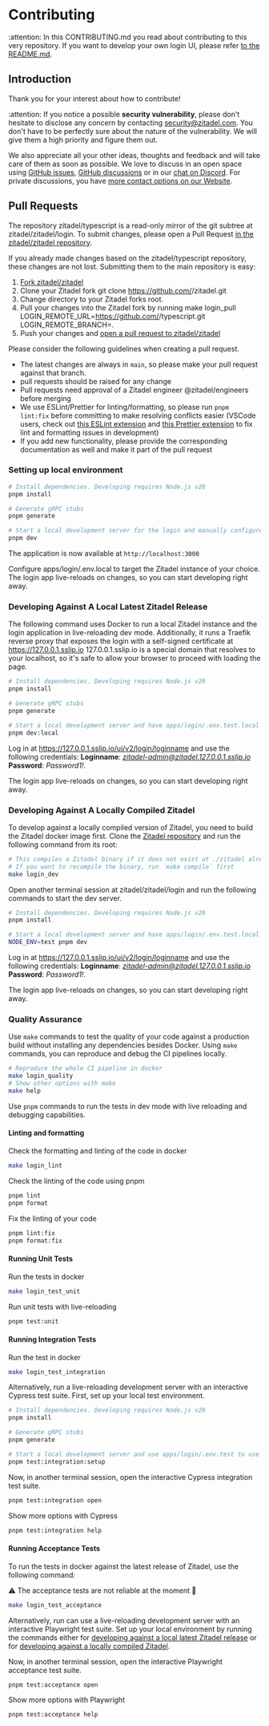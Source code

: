 # Contributing

:attention: In this CONTRIBUTING.md you read about contributing to this very repository.
If you want to develop your own login UI, please refer [to the README.md](./README.md).

## Introduction

Thank you for your interest about how to contribute!

:attention: If you notice a possible **security vulnerability**, please don't hesitate to disclose any concern by contacting [security@zitadel.com](mailto:security@zitadel.com).
You don't have to be perfectly sure about the nature of the vulnerability.
We will give them a high priority and figure them out.

We also appreciate all your other ideas, thoughts and feedback and will take care of them as soon as possible.
We love to discuss in an open space using [GitHub issues](https://github.com/zitadel/zitadel/issues),
[GitHub discussions](https://github.com/zitadel/zitadel/discussions)
or in our [chat on Discord](https://zitadel.com/chat).
For private discussions,
you have [more contact options on our Website](https://zitadel.com/contact).

## Pull Requests

The repository zitadel/typescript is a read-only mirror of the git subtree at zitadel/zitadel/login.
To submit changes, please open a Pull Request [in the zitadel/zitadel repository](https://github.com/zitadel/zitadel/compare).

If you already made changes based on the zitadel/typescript repository, these changes are not lost.
Submitting them to the main repository is easy:

1. [Fork zitadel/zitadel](https://github.com/zitadel/zitadel/fork)
1. Clone your Zitadel fork git clone https://github.com/<your-owner>/zitadel.git
1. Change directory to your Zitadel forks root.
1. Pull your changes into the Zitadel fork by running make login_pull LOGIN_REMOTE_URL=https://github.com/<your-owner>/typescript.git LOGIN_REMOTE_BRANCH=<your-typescript-fork-branch>.
1. Push your changes and [open a pull request to zitadel/zitadel](https://github.com/zitadel/zitadel/compare)

Please consider the following guidelines when creating a pull request.

- The latest changes are always in `main`, so please make your pull request against that branch.
- pull requests should be raised for any change
- Pull requests need approval of a Zitadel engineer @zitadel/engineers before merging
- We use ESLint/Prettier for linting/formatting, so please run `pnpm lint:fix` before committing to make resolving conflicts easier (VSCode users, check out [this ESLint extension](https://marketplace.visualstudio.com/items?itemName=dbaeumer.vscode-eslint) and [this Prettier extension](https://marketplace.visualstudio.com/items?itemName=esbenp.prettier-vscode) to fix lint and formatting issues in development)
- If you add new functionality, please provide the corresponding documentation as well and make it part of the pull request

### Setting up local environment

```sh
# Install dependencies. Developing requires Node.js v20
pnpm install

# Generate gRPC stubs
pnpm generate

# Start a local development server for the login and manually configure apps/login/.env.local
pnpm dev
```

The application is now available at `http://localhost:3000`

Configure apps/login/.env.local to target the Zitadel instance of your choice.
The login app live-reloads on changes, so you can start developing right away.

### <a name="latest"></a>Developing Against A Local Latest Zitadel Release

The following command uses Docker to run a local Zitadel instance and the login application in live-reloading dev mode.
Additionally, it runs a Traefik reverse proxy that exposes the login with a self-signed certificate at https://127.0.0.1.sslip.io
127.0.0.1.sslip.io is a special domain that resolves to your localhost, so it's safe to allow your browser to proceed with loading the page.

```sh
# Install dependencies. Developing requires Node.js v20
pnpm install

# Generate gRPC stubs
pnpm generate

# Start a local development server and have apps/login/.env.test.local configured for you to target the local Zitadel instance.
pnpm dev:local
```

Log in at https://127.0.0.1.sslip.io/ui/v2/login/loginname and use the following credentials:
**Loginname**: *zitadel-admin@zitadel.127.0.0.1.sslip.io*
**Password**: _Password1!_.

The login app live-reloads on changes, so you can start developing right away.

### <a name="local"></a>Developing Against A Locally Compiled Zitadel

To develop against a locally compiled version of Zitadel, you need to build the Zitadel docker image first.
Clone the [Zitadel repository](https://github.com/zitadel/zitadel.git) and run the following command from its root:

```sh
# This compiles a Zitadel binary if it does not exist at ./zitadel already and copies it into a Docker image.
# If you want to recompile the binary, run `make compile` first
make login_dev
```

Open another terminal session at zitadel/zitadel/login and run the following commands to start the dev server.

```bash
# Install dependencies. Developing requires Node.js v20
pnpm install

# Start a local development server and have apps/login/.env.test.local configured for you to target the local Zitadel instance.
NODE_ENV=test pnpm dev
```

Log in at https://127.0.0.1.sslip.io/ui/v2/login/loginname and use the following credentials:
**Loginname**: *zitadel-admin@zitadel.127.0.0.1.sslip.io*
**Password**: _Password1!_.

The login app live-reloads on changes, so you can start developing right away.

### Quality Assurance

Use `make` commands to test the quality of your code against a production build without installing any dependencies besides Docker.
Using `make` commands, you can reproduce and debug the CI pipelines locally.

```sh
# Reproduce the whole CI pipeline in docker
make login_quality
# Show other options with make
make help
```

Use `pnpm` commands to run the tests in dev mode with live reloading and debugging capabilities.

#### Linting and formatting

Check the formatting and linting of the code in docker

```sh
make login_lint
```

Check the linting of the code using pnpm

```sh
pnpm lint
pnpm format
```

Fix the linting of your code

```sh
pnpm lint:fix
pnpm format:fix
```

#### Running Unit Tests

Run the tests in docker

```sh
make login_test_unit
```

Run unit tests with live-reloading

```sh
pnpm test:unit
```

#### Running Integration Tests

Run the test in docker

```sh
make login_test_integration
```

Alternatively, run a live-reloading development server with an interactive Cypress test suite.
First, set up your local test environment.

```sh
# Install dependencies. Developing requires Node.js v20
pnpm install

# Generate gRPC stubs
pnpm generate

# Start a local development server and use apps/login/.env.test to use the locally mocked Zitadel API.
pnpm test:integration:setup
```

Now, in another terminal session, open the interactive Cypress integration test suite.

```sh
pnpm test:integration open
```

Show more options with Cypress

```sh
pnpm test:integration help
```

#### Running Acceptance Tests

To run the tests in docker against the latest release of Zitadel, use the following command:

:warning: The acceptance tests are not reliable at the moment :construction:

```sh
make login_test_acceptance
```

Alternatively, run can use a live-reloading development server with an interactive Playwright test suite.
Set up your local environment by running the commands either for [developing against a local latest Zitadel release](latest) or for [developing against a locally compiled Zitadel](compiled).

Now, in another terminal session, open the interactive Playwright acceptance test suite.

```sh
pnpm test:acceptance open
```

Show more options with Playwright

```sh
pnpm test:acceptance help
```
